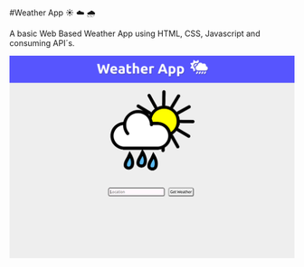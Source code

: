 #Weather App ☀ ☁️ 🌧️ 

A basic Web Based Weather App using HTML, CSS, Javascript and consuming API´s.

![App Screenshot](https://github.com/Krypter93/weatherappweb/blob/main/img/weatherapp.png?raw=true)
